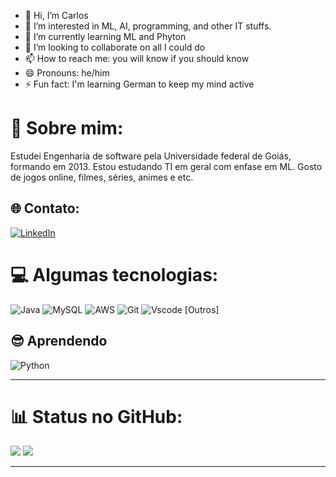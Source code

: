 - 👋 Hi, I’m Carlos
- 👀 I’m interested in ML, AI, programming, and other IT stuffs.
- 🌱 I’m currently learning ML and Phyton
- 💞️ I’m looking to collaborate on all I could do
- 📫 How to reach me: you will know if you should know
- 😄 Pronouns: he/him
- ⚡ Fun fact: I'm learning German to keep my mind active

# 💫 Sobre mim:
Estudei Engenharia de software pela Universidade federal de Goiás, formando em 2013. Estou estudando TI em geral com enfase em ML. Gosto de jogos online, filmes, séries, animes e etc.


## 🌐 Contato:
[![LinkedIn](https://img.shields.io/badge/LinkedIn-%230077B5.svg?logo=linkedin&logoColor=white)](https://www.linkedin.com/in/carlosjota/) 

# 💻 Algumas tecnologias:
![Java](https://img.shields.io/badge/java-%23ED8B00.svg?style=for-the-badge&logo=openjdk&logoColor=white) 
![MySQL](https://img.shields.io/badge/mysql-%2300000f.svg?style=for-the-badge&logo=mysql&logoColor=white)
![AWS](https://img.shields.io/badge/AWS-%23FF9900.svg?style=for-the-badge&logo=amazon-aws&logoColor=white)
![Git](https://img.shields.io/badge/GIT-E44C30?style=for-the-badge&logo=git&logoColor=white)
![Vscode](https://img.shields.io/badge/Vscode-007ACC?style=for-the-badge&logo=visual-studio-code&logoColor=white)
[Outros]

## 😎 Aprendendo
![Python](https://img.shields.io/badge/python-3670A0?style=for-the-badge&logo=python&logoColor=ffdd54)

---

# 📊 Status no GitHub:
![](https://github-readme-stats.vercel.app/api?username=CarlosJot4&theme=dark&hide_border=false&include_all_commits=false&count_private=false)
![](https://github-readme-streak-stats.herokuapp.com/?user=CarlosJot4&theme=dark&hide_border=false)


---

